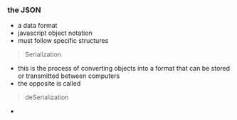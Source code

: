 ### the JSON
- a data format
- javascript object notation
- must follow specific structures

> Serialization
- this is the process of converting objects into a format that can be stored or transmitted between computers
- the opposite is called

> deSerialization
- 


